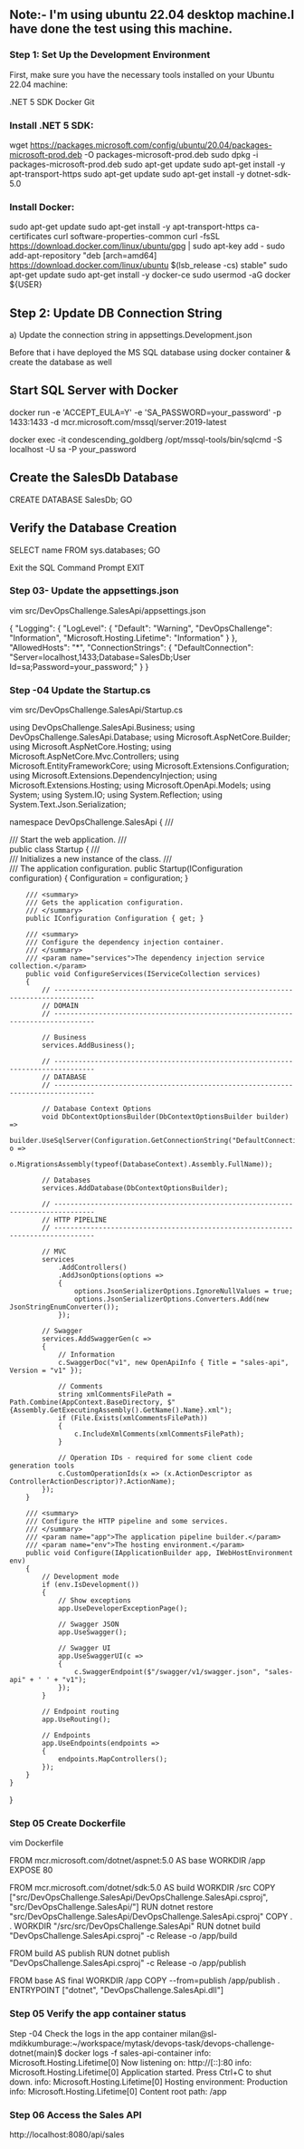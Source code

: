 ## Note:- I'm using ubuntu 22.04 desktop machine.I have done the test using this machine.


### Step 1: Set Up the Development Environment

First, make sure you have the necessary tools installed on your Ubuntu 22.04 machine:

.NET 5 SDK
Docker
Git

### Install .NET 5 SDK:

wget https://packages.microsoft.com/config/ubuntu/20.04/packages-microsoft-prod.deb -O packages-microsoft-prod.deb
sudo dpkg -i packages-microsoft-prod.deb
sudo apt-get update
sudo apt-get install -y apt-transport-https
sudo apt-get update
sudo apt-get install -y dotnet-sdk-5.0

### Install Docker:

sudo apt-get update
sudo apt-get install -y apt-transport-https ca-certificates curl software-properties-common
curl -fsSL https://download.docker.com/linux/ubuntu/gpg | sudo apt-key add -
sudo add-apt-repository "deb [arch=amd64] https://download.docker.com/linux/ubuntu $(lsb_release -cs) stable"
sudo apt-get update
sudo apt-get install -y docker-ce
sudo usermod -aG docker ${USER}


## Step 2: Update DB Connection String


a) Update the connection string in appsettings.Development.json

Before that i have deployed the MS SQL database using docker container & create the database as well

## Start SQL Server with Docker

docker run -e 'ACCEPT_EULA=Y' -e 'SA_PASSWORD=your_password' -p 1433:1433 -d mcr.microsoft.com/mssql/server:2019-latest

docker exec -it condescending_goldberg /opt/mssql-tools/bin/sqlcmd -S localhost -U sa -P your_password

## Create the SalesDb Database

CREATE DATABASE SalesDb;
GO

## Verify the Database Creation

SELECT name FROM sys.databases;
GO

Exit the SQL Command Prompt
EXIT


### Step 03- Update the appsettings.json
vim src/DevOpsChallenge.SalesApi/appsettings.json

{
  "Logging": {
    "LogLevel": {
      "Default": "Warning",
      "DevOpsChallenge": "Information",
      "Microsoft.Hosting.Lifetime": "Information"
    }
  },
  "AllowedHosts": "*",
  "ConnectionStrings": {
    "DefaultConnection": "Server=localhost,1433;Database=SalesDb;User Id=sa;Password=your_password;"
  }
}

### Step -04 Update the Startup.cs

vim src/DevOpsChallenge.SalesApi/Startup.cs

using DevOpsChallenge.SalesApi.Business;
using DevOpsChallenge.SalesApi.Database;
using Microsoft.AspNetCore.Builder;
using Microsoft.AspNetCore.Hosting;
using Microsoft.AspNetCore.Mvc.Controllers;
using Microsoft.EntityFrameworkCore;
using Microsoft.Extensions.Configuration;
using Microsoft.Extensions.DependencyInjection;
using Microsoft.Extensions.Hosting;
using Microsoft.OpenApi.Models;
using System;
using System.IO;
using System.Reflection;
using System.Text.Json.Serialization;

namespace DevOpsChallenge.SalesApi
{
    /// <summary>
    /// Start the web application.
    /// </summary>
    public class Startup
    {
        /// <summary>
        /// Initializes a new instance of the <see cref="Startup"/> class.
        /// </summary>
        /// <param name="configuration">The application configuration.</param>
        public Startup(IConfiguration configuration)
        {
            Configuration = configuration;
        }

        /// <summary>
        /// Gets the application configuration.
        /// </summary>
        public IConfiguration Configuration { get; }

        /// <summary>
        /// Configure the dependency injection container.
        /// </summary>
        /// <param name="services">The dependency injection service collection.</param>
        public void ConfigureServices(IServiceCollection services)
        {
            // --------------------------------------------------------------------------------
            // DOMAIN
            // --------------------------------------------------------------------------------

            // Business
            services.AddBusiness();

            // --------------------------------------------------------------------------------
            // DATABASE
            // --------------------------------------------------------------------------------

            // Database Context Options
            void DbContextOptionsBuilder(DbContextOptionsBuilder builder) =>
                builder.UseSqlServer(Configuration.GetConnectionString("DefaultConnection"), o =>
                    o.MigrationsAssembly(typeof(DatabaseContext).Assembly.FullName));

            // Databases
            services.AddDatabase(DbContextOptionsBuilder);

            // --------------------------------------------------------------------------------
            // HTTP PIPELINE
            // --------------------------------------------------------------------------------

            // MVC
            services
                .AddControllers()
                .AddJsonOptions(options =>
                {
                    options.JsonSerializerOptions.IgnoreNullValues = true;
                    options.JsonSerializerOptions.Converters.Add(new JsonStringEnumConverter());
                });

            // Swagger
            services.AddSwaggerGen(c =>
            {
                // Information
                c.SwaggerDoc("v1", new OpenApiInfo { Title = "sales-api", Version = "v1" });

                // Comments
                string xmlCommentsFilePath = Path.Combine(AppContext.BaseDirectory, $"{Assembly.GetExecutingAssembly().GetName().Name}.xml");
                if (File.Exists(xmlCommentsFilePath))
                {
                    c.IncludeXmlComments(xmlCommentsFilePath);
                }

                // Operation IDs - required for some client code generation tools
                c.CustomOperationIds(x => (x.ActionDescriptor as ControllerActionDescriptor)?.ActionName);
            });
        }

        /// <summary>
        /// Configure the HTTP pipeline and some services.
        /// </summary>
        /// <param name="app">The application pipeline builder.</param>
        /// <param name="env">The hosting environment.</param>
        public void Configure(IApplicationBuilder app, IWebHostEnvironment env)
        {
            // Development mode
            if (env.IsDevelopment())
            {
                // Show exceptions
                app.UseDeveloperExceptionPage();

                // Swagger JSON
                app.UseSwagger();

                // Swagger UI
                app.UseSwaggerUI(c =>
                {
                    c.SwaggerEndpoint($"/swagger/v1/swagger.json", "sales-api" + ' ' + "v1");
                });
            }

            // Endpoint routing
            app.UseRouting();

            // Endpoints
            app.UseEndpoints(endpoints =>
            {
                endpoints.MapControllers();
            });
        }
    }
}

### Step 05 Create Dockerfile

vim Dockerfile

FROM mcr.microsoft.com/dotnet/aspnet:5.0 AS base
WORKDIR /app
EXPOSE 80

FROM mcr.microsoft.com/dotnet/sdk:5.0 AS build
WORKDIR /src
COPY ["src/DevOpsChallenge.SalesApi/DevOpsChallenge.SalesApi.csproj", "src/DevOpsChallenge.SalesApi/"]
RUN dotnet restore "src/DevOpsChallenge.SalesApi/DevOpsChallenge.SalesApi.csproj"
COPY . .
WORKDIR "/src/src/DevOpsChallenge.SalesApi"
RUN dotnet build "DevOpsChallenge.SalesApi.csproj" -c Release -o /app/build

FROM build AS publish
RUN dotnet publish "DevOpsChallenge.SalesApi.csproj" -c Release -o /app/publish

FROM base AS final
WORKDIR /app
COPY --from=publish /app/publish .
ENTRYPOINT ["dotnet", "DevOpsChallenge.SalesApi.dll"]

### Step 05 Verify the app container status

Step -04 Check the logs in the app container
milan@sl-mdikkumburage:~/workspace/mytask/devops-task/devops-challenge-dotnet(main)$  docker logs -f sales-api-container
info: Microsoft.Hosting.Lifetime[0]
      Now listening on: http://[::]:80
info: Microsoft.Hosting.Lifetime[0]
      Application started. Press Ctrl+C to shut down.
info: Microsoft.Hosting.Lifetime[0]
      Hosting environment: Production
info: Microsoft.Hosting.Lifetime[0]
      Content root path: /app

### Step 06 Access the Sales API 

http://localhost:8080/api/sales

 


